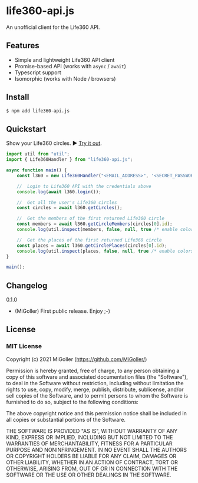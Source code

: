 # life360-api.js

An unofficial client for the Life360 API.

## Features

- Simple and lightweight Life360 API client
- Promise-based API (works with `async` / `await`)
- Typescript support
- Isomorphic (works with Node / browsers)

## Install

```bash
$ npm add life360-api.js
```

## Quickstart

Show your Life360 circles. ▶️ [Try it out](https://runkit.com/).

```ts
import util from "util";
import { Life360Handler } from "life360-api.js";

async function main() {
    const l360 = new Life360Handler("<EMAIL_ADDRESS>", '<SECRET_PASSWORD>');

    //  Login to Life360 API with the credentials above
    console.log(await l360.login());

    //  Get all the user's Life360 circles
    const circles = await l360.getCircles();

    //  Get the members of the first returned Life360 circle
    const members = await l360.getCircleMembers(circles[0].id);
    console.log(util.inspect(members, false, null, true /* enable colors */));

    //  Get the places of the first returned Life360 circle
    const places = await l360.getCirclePlaces(circles[0].id);
    console.log(util.inspect(places, false, null, true /* enable colors */));
}

main();
```

## Changelog

0.1.0

- (MiGoller) First public release. Enjoy ;-)  

## License

### MIT License

Copyright (c) 2021 MiGoller (https://github.com/MiGoller/)

Permission is hereby granted, free of charge, to any person obtaining a copy
of this software and associated documentation files (the "Software"), to deal
in the Software without restriction, including without limitation the rights
to use, copy, modify, merge, publish, distribute, sublicense, and/or sell
copies of the Software, and to permit persons to whom the Software is
furnished to do so, subject to the following conditions:

The above copyright notice and this permission notice shall be included in all
copies or substantial portions of the Software.

THE SOFTWARE IS PROVIDED "AS IS", WITHOUT WARRANTY OF ANY KIND, EXPRESS OR
IMPLIED, INCLUDING BUT NOT LIMITED TO THE WARRANTIES OF MERCHANTABILITY,
FITNESS FOR A PARTICULAR PURPOSE AND NONINFRINGEMENT. IN NO EVENT SHALL THE
AUTHORS OR COPYRIGHT HOLDERS BE LIABLE FOR ANY CLAIM, DAMAGES OR OTHER
LIABILITY, WHETHER IN AN ACTION OF CONTRACT, TORT OR OTHERWISE, ARISING FROM,
OUT OF OR IN CONNECTION WITH THE SOFTWARE OR THE USE OR OTHER DEALINGS IN THE
SOFTWARE.

